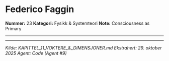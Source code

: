 # Federico Faggin

**Nummer:** 23
**Kategori:** Fysikk & Systemteori
**Note:** Consciousness as Primary

---

---

*Kilde: KAPITTEL_11_VOKTERE_&_DIMENSJONER.md*
*Ekstrahert: 29. oktober 2025*
*Agent: Code (Agent #9)*
